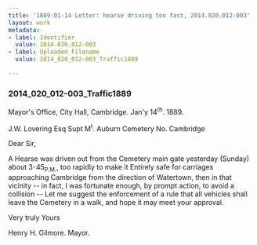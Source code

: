 ```yaml
---
title: '1889-01-14 Letter: hearse driving too fast, 2014.020.012-003'
layout: work
metadata:
- label: Identifier
  value: 2014.020.012-003
- label: Uploaded Filename
  value: 2014_020_012-003_Traffic1889

---
```

<div class="pages">
<div id="page-1751983">
<h3><a name="page-1751983">2014_020_012-003_Traffic1889</a></h3>
<div class="page-content">
<p>Mayor's Office,<span class='line-break'> </span>City Hall, Cambridge.<span class='line-break'> </span>Jan'y 14<sup>th</sup>. 1889.</p>
<p>J.W. Lovering Esq<span class='line-break'> </span>Supt M<sup>t</sup>. Auburn Cemetery<span class='line-break'> </span>No. Cambridge</p>
<p>Dear Sir,</p>
<p>A Hearse was driven out from<span class='line-break'> </span>the Cemetery main gate yesterday (Sunday)<span class='line-break'> </span>about 3-45<sub>P.M.</sub>, too rapidly to make it Entirely<span class='line-break'> </span>safe for carriages approaching Cambridge<span class='line-break'> </span>from the direction of Watertown, then in<span class='line-break'> </span>that vicinity -- in fact, I was fortunate<span class='line-break'> </span>enough, by prompt action, to avoid a<span class='line-break'> </span>collision -- Let me suggest the enforcement<span class='line-break'> </span>of a rule that all vehicles shall leave the<span class='line-break'> </span>Cemetery in a walk, and hope it may<span class='line-break'> </span>meet your approval.</p>
<p>Very truly Yours</p>
<p>Henry H. Gilmore.<span class='line-break'> </span>Mayor.</p>
</div>
</div>
<br />
</div>
